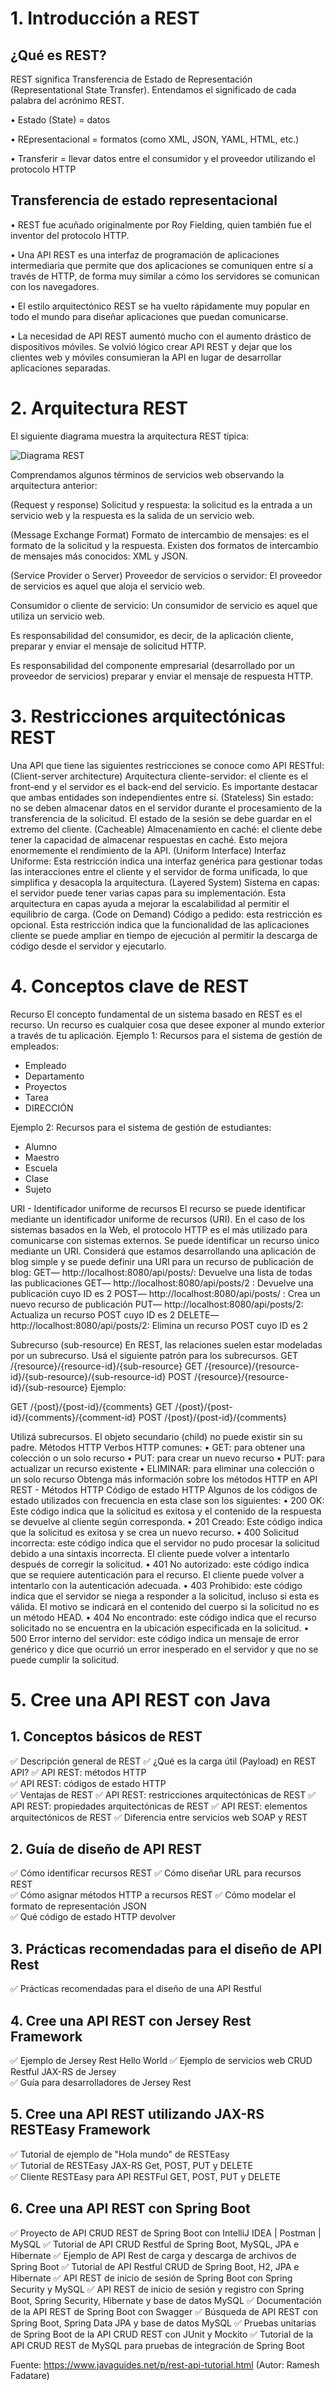 # 1. Introducción a REST

## ¿Qué es REST?

REST significa Transferencia de Estado de Representación (Representational State Transfer).
Entendamos el significado de cada palabra del acrónimo REST.

•	 Estado (State) = datos

•	 REpresentacional = formatos (como XML, JSON, YAML, HTML, etc.)

•	 Transferir = llevar datos entre el consumidor y el proveedor utilizando el protocolo HTTP

## Transferencia de estado representacional

•	REST fue acuñado originalmente por Roy Fielding, quien también fue el inventor del protocolo HTTP.

•	Una API REST es una interfaz de programación de aplicaciones intermediaria que permite que dos aplicaciones se comuniquen entre sí a través de HTTP, de forma muy similar a cómo los servidores se comunican con los navegadores.

•	El estilo arquitectónico REST se ha vuelto rápidamente muy popular en todo el mundo para diseñar aplicaciones que puedan comunicarse.

•	La necesidad de API REST aumentó mucho con el aumento drástico de dispositivos móviles. Se volvió lógico crear API REST y dejar que los clientes web y móviles consumieran la API en lugar de desarrollar aplicaciones separadas.

# 2. Arquitectura REST

El siguiente diagrama muestra la arquitectura REST típica:

![Diagrama REST](https://blogger.googleusercontent.com/img/b/R29vZ2xl/AVvXsEjrF2AyWS4JnOXV3R2vV9UWOdun7kcoxaF6PyEo6wKQqnBdJnDI9O6NdcdcvbvJgqNX-Xr4CdL_eE5kswqLeaFjmsNJqJT0ZfJmVNPFc6tFPmFYTuoPneUWny2AO0EHYH9ved0Et0ql5GA/s1280/Slide4.PNG "Diagrama REST")

Comprendamos algunos términos de servicios web observando la arquitectura anterior:

(Request y response) Solicitud y respuesta: la solicitud es la entrada a un servicio web y la respuesta es la salida de un servicio web.

(Message Exchange Format) Formato de intercambio de mensajes: es el formato de la solicitud y la respuesta. Existen dos formatos de intercambio de mensajes más conocidos: XML y JSON.

(Service Provider o Server) Proveedor de servicios o servidor:  El proveedor de servicios es aquel que aloja el servicio web.

Consumidor o cliente de servicio: Un consumidor de servicio es aquel que utiliza un servicio web.

Es responsabilidad del consumidor, es decir, de la aplicación cliente, preparar y enviar el mensaje de solicitud HTTP.

Es responsabilidad del componente empresarial (desarrollado por un proveedor de servicios) preparar y enviar el mensaje de respuesta HTTP.

# 3. Restricciones arquitectónicas REST

Una API que tiene las siguientes restricciones se conoce como API RESTful:
(Client-server architecture) Arquitectura cliente-servidor: el cliente es el front-end y el servidor es el back-end del servicio. Es importante destacar que ambas entidades son independientes entre sí.
(Stateless) Sin estado: no se deben almacenar datos en el servidor durante el procesamiento de la transferencia de la solicitud. El estado de la sesión se debe guardar en el extremo del cliente.
(Cacheable) Almacenamiento en caché: el cliente debe tener la capacidad de almacenar respuestas en caché. Esto mejora enormemente el rendimiento de la API.
(Uniform Interface) Interfaz Uniforme: Esta restricción indica una interfaz genérica para gestionar todas las interacciones entre el cliente y el servidor de forma unificada, lo que simplifica y desacopla la arquitectura. 
(Layered System) Sistema en capas: el servidor puede tener varias capas para su implementación. Esta arquitectura en capas ayuda a mejorar la escalabilidad al permitir el equilibrio de carga.
(Code on Demand) Código a pedido: esta restricción es opcional. Esta restricción indica que la funcionalidad de las aplicaciones cliente se puede ampliar en tiempo de ejecución al permitir la descarga de código desde el servidor y ejecutarlo.

# 4. Conceptos clave de REST
Recurso
El concepto fundamental de un sistema basado en REST es el recurso. Un recurso es cualquier cosa que desee exponer al mundo exterior a través de tu aplicación.
Ejemplo 1: Recursos para el sistema de gestión de empleados:
- Empleado
- Departamento
- Proyectos
- Tarea
- DIRECCIÓN

Ejemplo 2: Recursos para el sistema de gestión de estudiantes:
- Alumno
- Maestro
- Escuela
- Clase
- Sujeto

URI - Identificador uniforme de recursos 
El recurso se puede identificar mediante un identificador uniforme de recursos (URI). En el caso de los sistemas basados en la Web, el protocolo HTTP es el más utilizado para comunicarse con sistemas externos. Se puede identificar un recurso único mediante un URI.
Considerá que estamos desarrollando una aplicación de blog simple y se puede definir una URI para un recurso de publicación de blog:
GET— http://localhost:8080/api/posts/: Devuelve una lista de todas las publicaciones
GET— http://localhost:8080/api/posts/2 : Devuelve una publicación cuyo ID es 2
POST— http://localhost:8080/api/posts/ : Crea un nuevo recurso de publicación
PUT— http://localhost:8080/api/posts/2: Actualiza un recurso POST cuyo ID es 2
DELETE— http://localhost:8080/api/posts/2: Elimina un recurso POST cuyo ID es 2

Subrecurso (sub-resource)
En REST, las relaciones suelen estar modeladas por un subrecurso. Usá el siguiente patrón para los subrecursos.
GET  /{resource}/{resource-id}/{sub-resource}
GET  /{resource}/{resource-id}/{sub-resource}/{sub-resource-id}
POST /{resource}/{resource-id}/{sub-resource}
Ejemplo: 

GET  /{post}/{post-id}/{comments}
GET  /{post}/{post-id}/{comments}/{comment-id}
POST /{post}/{post-id}/{comments}

Utilizá subrecursos. El objeto secundario (child) no puede existir sin su padre.
Métodos HTTP
Verbos HTTP comunes:
• 	GET: para obtener una colección o un solo recurso
• 	PUT: para crear un nuevo recurso
• 	PUT: para actualizar un recurso existente
• 	ELIMINAR: para eliminar una colección o un solo recurso
Obtenga más información sobre los métodos HTTP en  API REST - Métodos HTTP
Código de estado HTTP
Algunos de los códigos de estado utilizados con frecuencia en esta clase son los siguientes:
•	200 OK: Este código indica que la solicitud es exitosa y el contenido de la respuesta se devuelve al cliente según corresponda.
•	201 Creado: Este código indica que la solicitud es exitosa y se crea un nuevo recurso.
•	400 Solicitud incorrecta: este código indica que el servidor no pudo procesar la solicitud debido a una sintaxis incorrecta. El cliente puede volver a intentarlo después de corregir la solicitud.
•	401 No autorizado: este código indica que se requiere autenticación para el recurso. El cliente puede volver a intentarlo con la autenticación adecuada.
•	403 Prohibido: este código indica que el servidor se niega a responder a la solicitud, incluso si esta es válida. El motivo se indicará en el contenido del cuerpo si la solicitud no es un método HEAD.
•	404 No encontrado: este código indica que el recurso solicitado no se encuentra en la ubicación especificada en la solicitud.
•	500 Error interno del servidor: este código indica un mensaje de error genérico y dice que ocurrió un error inesperado en el servidor y que no se puede cumplir la solicitud.

# 5. Cree una API REST con Java
## 1. Conceptos básicos de REST
✅   Descripción general de REST
✅   ¿Qué es la carga útil (Payload) en REST API? 
✅   API REST: métodos HTTP  
✅   API REST: códigos de estado HTTP  
✅   Ventajas de REST
✅   API REST: restricciones arquitectónicas de REST 
✅   API REST: propiedades arquitectónicas de REST
✅   API REST: elementos arquitectónicos de REST
✅   Diferencia entre servicios web SOAP y REST

## 2. Guía de diseño de API REST
✅   Cómo identificar recursos REST
✅   Cómo diseñar URL para recursos REST  
✅   Cómo asignar métodos HTTP a recursos REST
✅   Cómo modelar el formato de representación JSON  
✅   Qué código de estado HTTP devolver

## 3. Prácticas recomendadas para el diseño de API Rest
✅   Prácticas recomendadas para el diseño de una API Restful  

## 4. Cree una API REST con Jersey Rest Framework
✅   Ejemplo de Jersey Rest Hello World
✅   Ejemplo de servicios web CRUD Restful JAX-RS de Jersey  
✅   Guía para desarrolladores de Jersey Rest

## 5. Cree una API REST utilizando JAX-RS RESTEasy Framework
✅   Tutorial de ejemplo de "Hola mundo" de RESTEasy  
✅   Tutorial de RESTEasy JAX-RS Get, POST, PUT y DELETE  
✅   Cliente RESTEasy para API RESTFul GET, POST, PUT y DELETE

## 6. Cree una API REST con Spring Boot
✅  Proyecto de API CRUD REST de Spring Boot con IntelliJ IDEA | Postman | MySQL
✅  Tutorial de API CRUD Restful de Spring Boot, MySQL, JPA e Hibernate
✅  Ejemplo de API Rest de carga y descarga de archivos de Spring Boot
✅  Tutorial de API Restful CRUD de Spring Boot, H2, JPA e Hibernate
✅  API REST de inicio de sesión de Spring Boot con Spring Security y MySQL
✅  API REST de inicio de sesión y registro con Spring Boot, Spring Security, Hibernate y base de datos MySQL
✅  Documentación de la API REST de Spring Boot con Swagger
✅  Búsqueda de API REST con Spring Boot, Spring Data JPA y base de datos MySQL
✅  Pruebas unitarias de Spring Boot de la API CRUD REST con JUnit y Mockito
✅  Tutorial de la API CRUD REST de MySQL para pruebas de integración de Spring Boot

Fuente:  https://www.javaguides.net/p/rest-api-tutorial.html (Autor: Ramesh Fadatare)
